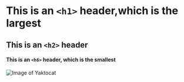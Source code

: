 # This is an `<h1>` header,which is the largest
## This is an `<h2>` header 
#### This is an `<h6>` header, which is the smallest


![Image of Yaktocat](https://octodex.github.com/images/yaktocat.png)

